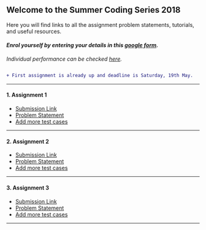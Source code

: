 ## Welcome to the Summer Coding Series 2018

Here you will find links to all the assignment problem statements, tutorials, and useful resources. 

#### *Enrol yourself by entering your details in this [google form](https://docs.google.com/forms/d/1shb0PzRszrF47j31K58COCwauy6kpRwvwdu4eZU32Eg/edit#responses).*

*Individual performance can be checked [here](https://github.com/regstrtn/summer-coding/tree/master/instructions/perftable.md).*


```diff

+ First assignment is already up and deadline is Saturday, 19th May.

```

-----------------

#### 1. Assignment 1
  - [Submission Link](https://drive.google.com/drive/folders/1o8IOsJCed_4aiN9YR8jQdKtmLz-ZP-Ko) 
  - [Problem Statement](https://github.com/regstrtn/summer-coding/tree/master/a1)
  - [Add more test cases](https://github.com/regstrtn/summer-coding/tree/master/instructions/git.md)

----------------

#### 2. Assignment 2
  - [Submission Link](https://drive.google.com/open?id=1Yq4sCglGD9fa1TL27R-QB0gZpYCNoxkV) 
  - [Problem Statement](https://github.com/regstrtn/summer-coding/tree/master/a2)
  - [Add more test cases](https://github.com/regstrtn/summer-coding/tree/master/instructions/git.md)

----------------

#### 3. Assignment 3
  - [Submission Link](https://drive.google.com/open?id=1mPwYMY5JAfKse6ygQkv3ub3h_jTIYkhs) 
  - [Problem Statement](https://github.com/regstrtn/summer-coding/tree/master/a3)
  - [Add more test cases](https://github.com/regstrtn/summer-coding/tree/master/instructions/git.md)

----------------
